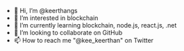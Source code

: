 - 👋 Hi, I’m @keerthangs
- 👀 I’m interested in blockchain
- 🌱 I’m currently learning blockchain, node.js, react.js, .net
- 💞️ I’m looking to collaborate on GitHub 
- 📫 How to reach me "@kee_keerthan" on Twitter

<!---
keerthangs/keerthangs is a ✨ special ✨ repository because its `README.md` (this file) appears on your GitHub profile.
You can click the Preview link to take a look at your changes.
--->
